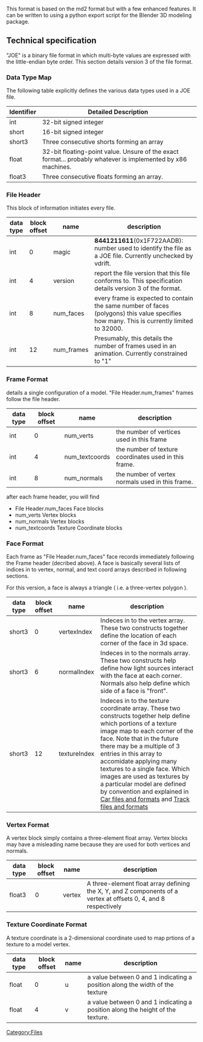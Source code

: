 This format is based on the md2 format but with a few enhanced features. It can be written to using a python export script for the Blender 3D modeling package.

Technical specification
-----------------------

"JOE" is a binary file format in which multi-byte values are expressed with the little-endian byte order. This section details version 3 of the file format.

### Data Type Map

The following table explicitly defines the various data types used in a JOE file.

| Identifier | Detailed Description                                                                                         |
|------------|--------------------------------------------------------------------------------------------------------------|
| int        | 32-bit signed integer                                                                                        |
| short      | 16-bit signed integer                                                                                        |
| short3     | Three consecutive shorts forming an array                                                                    |
| float      | 32-bit floating-point value. Unsure of the exact format... probably whatever is implemented by x86 machines. |
| float3     | Three consecutive floats forming an array.                                                                   |

### File Header

This block of information initiates every file.

| data type | block offset | name        | description                                                                                                                               |
|-----------|--------------|-------------|-------------------------------------------------------------------------------------------------------------------------------------------|
| int       | 0            | magic       | **8441211611**(0x1F722AADB): number used to identify the file as a JOE file. Currently unchecked by vdrift.                               |
| int       | 4            | version     | report the file version that this file conforms to. This specification details version 3 of the format.                                   |
| int       | 8            | num\_faces  | every frame is expected to contain the same number of faces (polygons) this value specifies how many. This is currently limited to 32000. |
| int       | 12           | num\_frames | Presumably, this details the number of frames used in an animation. Currently constrained to "1"                                          |

### Frame Format

details a single configuration of a model. "File Header.num\_frames" frames follow the file header.

| data type | block offset | name            | description                                           |
|-----------|--------------|-----------------|-------------------------------------------------------|
| int       | 0            | num\_verts      | the number of vertices used in this frame             |
| int       | 4            | num\_textcoords | the number of texture coordinates used in this frame. |
| int       | 8            | num\_normals    | the number of vertex normals used in this frame.      |

after each frame header, you will find

-   File Header.num\_faces Face blocks
-   num\_verts Vertex blocks
-   num\_normals Vertex blocks
-   num\_textcoords Texture Coordinate blocks

### Face Format

Each frame as "File Header.num\_faces" face records immediately following the Frame header (decribed above). A face is basically several lists of indices in to vertex, normal, and text coord arrays described in following sections.

For this version, a face is always a triangle ( i.e. a three-vertex polygon ).

| data type | block offset | name         | description                                                                                                                                                                                                                                                                                                                                                                                                                                                                                                              |
|-----------|--------------|--------------|--------------------------------------------------------------------------------------------------------------------------------------------------------------------------------------------------------------------------------------------------------------------------------------------------------------------------------------------------------------------------------------------------------------------------------------------------------------------------------------------------------------------------|
| short3    | 0            | vertexIndex  | Indeces in to the vertex array. These two constructs together define the location of each corner of the face in 3d space.                                                                                                                                                                                                                                                                                                                                                                                                |
| short3    | 6            | normalIndex  | Indeces in to the normals array. These two constructs help define how light sources interact with the face at each corner. Normals also help define which side of a face is "front".                                                                                                                                                                                                                                                                                                                                     |
| short3    | 12           | textureIndex | Indeces in to the texture coordinate array. These two constructs together help define which portions of a texture image map to each corner of the face. Note that in the future there may be a multiple of 3 entries in this array to accomidate applying many textures to a single face. Which images are used as textures by a particular model are defined by convention and explained in [Car files and formats](Car_files_and_formats "wikilink") and [Track files and formats](Track_files_and_formats "wikilink") |

### Vertex Format

A vertex block simply contains a three-element float array. Vertex blocks may have a misleading name because they are used for both vertices and normals.

| data type | block offset | name   | description                                                                                                     |
|-----------|--------------|--------|-----------------------------------------------------------------------------------------------------------------|
| float3    | 0            | vertex | A three-element float array defining the X, Y, and Z components of a vertex at offsets 0, 4, and 8 respectively |

### Texture Coordinate Format

A texture coordinate is a 2-dimensional coordinate used to map prtions of a texture to a model vertex.

| data type | block offset | name | description                                                                    |
|-----------|--------------|------|--------------------------------------------------------------------------------|
| float     | 0            | u    | a value between 0 and 1 indicating a position along the width of the texture   |
| float     | 4            | v    | a value between 0 and 1 indicating a position along the height of the texture. |

<Category:Files>
